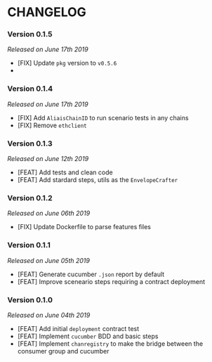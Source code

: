 # CHANGELOG

### Version 0.1.5

*Released on June 17th 2019*

- [FIX] Update `pkg` version to `v0.5.6`
- 
### Version 0.1.4

*Released on June 17th 2019*

- [FIX] Add `AliaisChainID` to run scenario tests in any chains
- [FIX] Remove `ethclient`
  
### Version 0.1.3

*Released on June 12th 2019*

- [FEAT] Add tests and clean code
- [FEAT] Add stardard steps, utils as the `EnvelopeCrafter`
  
### Version 0.1.2

*Released on June 06th 2019*

- [FIX] Update Dockerfile to parse features files

### Version 0.1.1

*Released on June 05th 2019*

- [FEAT] Generate cucumber `.json` report by default
- [FEAT] Improve sceneario steps requiring a contract deployment

### Version 0.1.0

*Released on June 04th 2019*

- [FEAT] Add initial `deployment` contract test
- [FEAT] Implement `cucumber` BDD and basic steps
- [FEAT] Implement `chanregistry` to make the bridge between the consumer group and cucumber